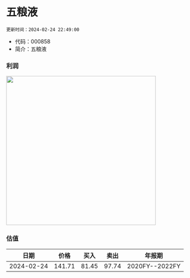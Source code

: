 
# 五粮液

`更新时间：2024-02-24 22:49:00`

* 代码：000858
* 简介：五粮液

### 利润

<img src="https://quickchart.io/chart?c=%7B%22type%22:%20%22line%22%2C%20%22data%22:%20%7B%22labels%22:%20%5B%272020FY%27%2C%20%272021FY%27%2C%20%272022FY%27%5D%2C%20%22datasets%22:%20%5B%7B%22label%22:%20%22%E5%BD%92%E6%AF%8D%E5%87%80%E5%88%A9%E6%B6%A6%22%2C%20%22data%22:%20%5B199.55%2C%20233.77%2C%20266.91%5D%7D%5D%7D%7D" style="width: 400px; height: auto;">

### 估值

|    日期    |    价格    |    买入    |    卖出    |    年报期    |    
|:---------:|:---------:|:---------:|:---------:|:---------:| 
 |2024-02-24|141.71|81.45|97.74|2020FY--2022FY|
